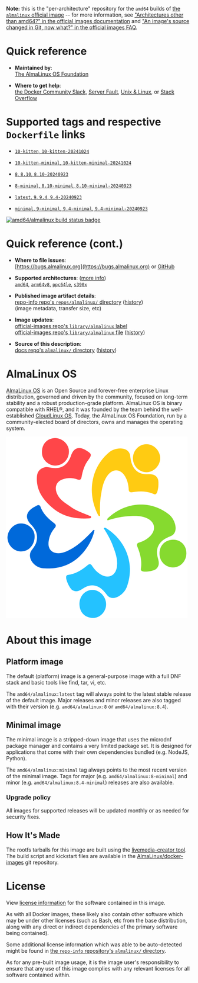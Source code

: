 <!--

********************************************************************************

WARNING:

    DO NOT EDIT "almalinux/README.md"

    IT IS AUTO-GENERATED

    (from the other files in "almalinux/" combined with a set of templates)

********************************************************************************

-->

**Note:** this is the "per-architecture" repository for the `amd64` builds of [the `almalinux` official image](https://hub.docker.com/_/almalinux) -- for more information, see ["Architectures other than amd64?" in the official images documentation](https://github.com/docker-library/official-images#architectures-other-than-amd64) and ["An image's source changed in Git, now what?" in the official images FAQ](https://github.com/docker-library/faq#an-images-source-changed-in-git-now-what).

# Quick reference

-	**Maintained by**:  
	[The AlmaLinux OS Foundation](https://github.com/AlmaLinux/docker-images)

-	**Where to get help**:  
	[the Docker Community Slack](https://dockr.ly/comm-slack), [Server Fault](https://serverfault.com/help/on-topic), [Unix & Linux](https://unix.stackexchange.com/help/on-topic), or [Stack Overflow](https://stackoverflow.com/help/on-topic)

# Supported tags and respective `Dockerfile` links

-	[`10-kitten`, `10-kitten-20241024`](https://github.com/AlmaLinux/container-images/blob/a1cecc826bfdd29e027ffdbfb73793cd64afe3f3/default/amd64/Dockerfile)

-	[`10-kitten-minimal`, `10-kitten-minimal-20241024`](https://github.com/AlmaLinux/container-images/blob/a1cecc826bfdd29e027ffdbfb73793cd64afe3f3/minimal/amd64/Dockerfile)

-	[`8`, `8.10`, `8.10-20240923`](https://github.com/AlmaLinux/container-images/blob/9220c28666f44af82172cba59a3ddc30fbae1cb7/default/amd64/Dockerfile)

-	[`8-minimal`, `8.10-minimal`, `8.10-minimal-20240923`](https://github.com/AlmaLinux/container-images/blob/9220c28666f44af82172cba59a3ddc30fbae1cb7/minimal/amd64/Dockerfile)

-	[`latest`, `9`, `9.4`, `9.4-20240923`](https://github.com/AlmaLinux/container-images/blob/b9b6acbb658ca05c3d7ee5b7f8f565f5556f600f/default/amd64/Dockerfile)

-	[`minimal`, `9-minimal`, `9.4-minimal`, `9.4-minimal-20240923`](https://github.com/AlmaLinux/container-images/blob/b9b6acbb658ca05c3d7ee5b7f8f565f5556f600f/minimal/amd64/Dockerfile)

[![amd64/almalinux build status badge](https://img.shields.io/jenkins/s/https/doi-janky.infosiftr.net/job/multiarch/job/amd64/job/almalinux.svg?label=amd64/almalinux%20%20build%20job)](https://doi-janky.infosiftr.net/job/multiarch/job/amd64/job/almalinux/)

# Quick reference (cont.)

-	**Where to file issues**:  
	[https://bugs.almalinux.org](https://bugs.almalinux.org) or [GitHub](https://github.com/AlmaLinux/docker-images/issues)

-	**Supported architectures**: ([more info](https://github.com/docker-library/official-images#architectures-other-than-amd64))  
	[`amd64`](https://hub.docker.com/r/amd64/almalinux/), [`arm64v8`](https://hub.docker.com/r/arm64v8/almalinux/), [`ppc64le`](https://hub.docker.com/r/ppc64le/almalinux/), [`s390x`](https://hub.docker.com/r/s390x/almalinux/)

-	**Published image artifact details**:  
	[repo-info repo's `repos/almalinux/` directory](https://github.com/docker-library/repo-info/blob/master/repos/almalinux) ([history](https://github.com/docker-library/repo-info/commits/master/repos/almalinux))  
	(image metadata, transfer size, etc)

-	**Image updates**:  
	[official-images repo's `library/almalinux` label](https://github.com/docker-library/official-images/issues?q=label%3Alibrary%2Falmalinux)  
	[official-images repo's `library/almalinux` file](https://github.com/docker-library/official-images/blob/master/library/almalinux) ([history](https://github.com/docker-library/official-images/commits/master/library/almalinux))

-	**Source of this description**:  
	[docs repo's `almalinux/` directory](https://github.com/docker-library/docs/tree/master/almalinux) ([history](https://github.com/docker-library/docs/commits/master/almalinux))

# AlmaLinux OS

[AlmaLinux OS](https://almalinux.org/) is an Open Source and forever-free enterprise Linux distribution, governed and driven by the community, focused on long-term stability and a robust production-grade platform. AlmaLinux OS is binary compatible with RHEL®, and it was founded by the team behind the well-established [CloudLinux OS](https://www.cloudlinux.com/all-products/product-overview/cloudlinuxos). Today, the AlmaLinux OS Foundation, run by a community-elected board of directors, owns and manages the operating system.

![logo](https://raw.githubusercontent.com/docker-library/docs/23547f3e976bc000d1a01a47241000f72aec9a40/almalinux/logo.png)

# About this image

## Platform image

The default (platform) image is a general-purpose image with a full DNF stack and basic tools like find, tar, vi, etc.

The `amd64/almalinux:latest` tag will always point to the latest stable release of the default image. Major releases and minor releases are also tagged with their version (e.g. `amd64/almalinux:8` or `amd64/almalinux:8.4`).

## Minimal image

The minimal image is a stripped-down image that uses the microdnf package manager and contains a very limited package set. It is designed for applications that come with their own dependencies bundled (e.g. NodeJS, Python).

The `amd64/almalinux:minimal` tag always points to the most recent version of the minimal image. Tags for major (e.g. `amd64/almalinux:8-minimal`) and minor (e.g. `amd64/almalinux:8.4-minimal`) releases are also available.

### Upgrade policy

All images for supported releases will be updated monthly or as needed for security fixes.

## How It's Made

The rootfs tarballs for this image are built using the [livemedia-creator tool](http://weldr.io/lorax/livemedia-creator.html). The build script and kickstart files are available in the [AlmaLinux/docker-images](https://github.com/AlmaLinux/docker-images) git repository.

# License

View [license information](https://almalinux.org/legal/licensing-policy/) for the software contained in this image.

As with all Docker images, these likely also contain other software which may be under other licenses (such as Bash, etc from the base distribution, along with any direct or indirect dependencies of the primary software being contained).

Some additional license information which was able to be auto-detected might be found in [the `repo-info` repository's `almalinux/` directory](https://github.com/docker-library/repo-info/tree/master/repos/almalinux).

As for any pre-built image usage, it is the image user's responsibility to ensure that any use of this image complies with any relevant licenses for all software contained within.
